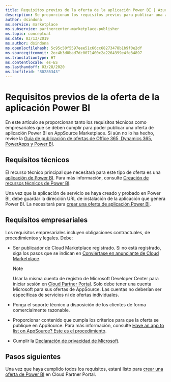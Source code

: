 ```yaml
---
title: Requisitos previos de la oferta de la aplicación Power BI | Azure Marketplace
description: Se proporcionan los requisitos previos para publicar una aplicación Power BI en AppSource.
author: dsindona
ms.service: marketplace
ms.subservice: partnercenter-marketplace-publisher
ms.topic: conceptual
ms.date: 03/13/2019
ms.author: dsindona
ms.openlocfilehash: 5c95c50f5597eee51c66cc68273478b1b9f0e2df
ms.sourcegitcommit: 2ec4b3d0bad7dc0071400c2a2264399e4fe34897
ms.translationtype: HT
ms.contentlocale: es-ES
ms.lasthandoff: 03/28/2020
ms.locfileid: "80286343"
---
```

# <a name="power-bi-app-offer-prerequisites"></a>Requisitos previos de la oferta de la aplicación Power BI

En este artículo se proporcionan tanto los requisitos técnicos como empresariales que se deben cumplir para poder publicar una oferta de aplicación Power BI en AppSource Marketplace.  Si aún no lo ha hecho, revise la [Guía de publicación de ofertas de Office 365, Dynamics 365, PowerApps y Power BI](../../appsource-offer-publishing-guide.md).


## <a name="technical-requirements"></a>Requisitos técnicos

El recurso técnico principal que necesitará para este tipo de oferta es una [aplicación de Power BI](https://go.microsoft.com/fwlink/?linkid=2028636). Para más información, consulte [Creación de recursos técnicos de Power BI](./cpp-create-technical-assets.md).

Una vez que la aplicación de servicio se haya creado y probado en Power BI, debe guardar la dirección URL de instalación de la aplicación que genera Power BI. La necesitará para [crear una oferta de aplicación Power BI](./cpp-create-offer.md).

## <a name="business-requirements"></a>Requisitos empresariales

Los requisitos empresariales incluyen obligaciones contractuales, de procedimientos y legales.  Debe:

- Ser publicador de Cloud Marketplace registrado. Si no está registrado, siga los pasos que se indican en [Conviértase en anunciante de Cloud Marketplace](https://docs.microsoft.com/azure/marketplace/become-publisher).

    > [!NOTE] 
    > Usar la misma cuenta de registro de Microsoft Developer Center para iniciar sesión en [Cloud Partner Portal](https://cloudpartner.azure.com). Solo debe tener una cuenta Microsoft para sus ofertas de AppSource. Las cuentas no deberían ser específicas de servicios ni de ofertas individuales.
 
- Ponga el soporte técnico a disposición de los clientes de forma comercialmente razonable.
- Proporcionar contenido que cumpla los criterios para que la oferta se publique en AppSource. Para más información, consulte [Have an app to list on AppSource? Este es el procedimiento](https://appsource.microsoft.com/blogs/have-an-app-to-list-on-appsource-here-s-how).
- Cumplir la [Declaración de privacidad de Microsoft](https://privacy.microsoft.com/privacystatement).


## <a name="next-steps"></a>Pasos siguientes

Una vez que haya cumplido todos los requisitos, estará listo para [crear una oferta de Power BI](./cpp-create-offer.md) en Cloud Partner Portal.
